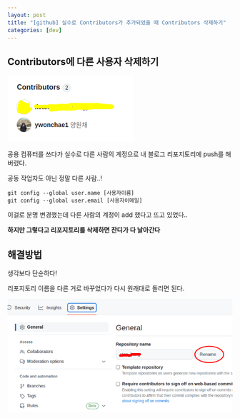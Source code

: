 ```yaml
---
layout: post
title: "[github] 실수로 Contributors가 추가되었을 때 Contributors 삭제하기"
categories: [dev]
---
```


## Contributors에 다른 사용자 삭제하기

<p align="central">
	<img src="/attachment/230420/contributor.png">
</p>

공용 컴퓨터를 쓰다가 실수로 다른 사람의 계정으로 내 블로그 리포지토리에 push를 해버렸다.

공동 작업자도 아닌 정말 다른 사람..!

```
git config --global user.name [사용자이름]
git config --global user.email [사용자이메일]
```

이걸로 분명 변경했는데 다른 사람의 계정이 add 했다고 뜨고 있었다..

**하지만 그렇다고 리포지토리를 삭제하면 잔디가 다 날아간다**

## 해결방법

생각보다 단순하다!

리포지토리 이름을 다른 거로 바꾸었다가 다시 원래대로 돌리면 된다.

<p align="central">
	<img src="/attachment/230420/rename.png">
</p>
